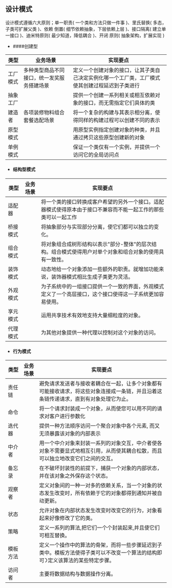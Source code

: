 ## 设计模式
设计模式遵循六⼤原则；单⼀职责( ⼀个类和⽅法只做⼀件事 )、⾥⽒替换( 多态，⼦类可扩展⽗类 )、依赖
倒置( 细节依赖抽象，下层依赖上层 )、接⼝隔离( 建⽴单⼀接⼝ )、迪⽶特原则( 最少知道，降低耦合 )、开闭
原则( 抽象架构，扩展实现 )

- ####创建型

类型 | 业务场景 | 实现要点
---|---|---
工厂模式 | 多种类型商品不同接⼝，统⼀发奖服务搭建场景 | 定义⼀个创建对象的接⼝，让其⼦类⾃⼰决定实例化哪⼀个⼯⼚类，⼯⼚模式使其创建过程延迟到⼦类进⾏
抽象工厂 |  | 提供⼀个创建⼀系列相关或相互依赖对象的接⼝，⽽⽆需指定它们具体的类
建造者 | 各项装修物料组合套餐选配场景 | 将⼀个复杂的构建与其表示相分离，使得同样的构建过程可以创建不同的表示
原型模式 |  | ⽤原型实例指定创建对象的种类，并且通过拷⻉这些原型创建新的对象
单例模式 |  | 保证⼀个类仅有⼀个实例，并提供⼀个访问它的全局访问点

- #### 结构型模式

类型 | 业务场景 | 实现要点
---|---|---
适配器 |  | 将⼀个类的接⼝转换成客户希望的另外⼀个接⼝。适配器模式使得原本由于接⼝不兼容⽽不能⼀起⼯作的那些类可以⼀起⼯作
桥接模式 |  | 将抽象部分与实现部分分离，使它们都可以独⽴的变化。
组合模式 |  | 将对象组合成树形结构以表示"部分-整体"的层次结构。组合模式使得⽤户对单个对象和组合对象的使⽤具有⼀致性。
装饰模式 |  | 动态地给⼀个对象添加⼀些额外的职责。就增加功能来说，装饰器模式相⽐⽣成⼦类更为灵活。
外观模式 |  | 为⼦系统中的⼀组接⼝提供⼀个⼀致的界⾯，外观模式定义了⼀个⾼层接⼝，这个接⼝使得这⼀⼦系统更加容易使⽤。
享元模式 |  | 运⽤共享技术有效地⽀持⼤量细粒度的对象。
代理模式 |  | 为其他对象提供⼀种代理以控制对这个对象的访问。

- #### 行为模式

类型 | 业务场景 | 实现要点
---|---|---
责任链 |  | 避免请求发送者与接收者耦合在⼀起，让多个对象都有可能接收请求，将这些对象连接成⼀条链，并且沿着这条链传递请求，直到有对象处理它为⽌。
命令 |  | 将⼀个请求封装成⼀个对象，从⽽使您可以⽤不同的请求对客户进⾏参数化
迭代器 |  | 提供⼀种⽅法顺序访问⼀个聚合对象中各个元素, ⽽⼜⽆须暴露该对象的内部表示
中介者 |  | ⽤⼀个中介对象来封装⼀系列的对象交互，中介者使各对象不需要显式地相互引⽤，从⽽使其耦合松散，⽽且可以独⽴地改变它们之间的交互。
备忘录 |  | 在不破坏封装性的前提下，捕获⼀个对象的内部状态，并在该对象之外保存这个状态。
观察者 |  | 定义对象间的⼀种⼀对多的依赖关系，当⼀个对象的状态发⽣改变时，所有依赖于它的对象都得到通知并被⾃动更新。
状态 |  | 允许对象在内部状态发⽣改变时改变它的⾏为，对象看起来好像修改了它的类。
策略 |  | 定义⼀系列的算法,把它们⼀个个封装起来,并且使它们可相互替换。
模板方法 |  | 定义⼀个操作中的算法的⻣架，⽽将⼀些步骤延迟到⼦类中。模板⽅法使得⼦类可以不改变⼀个算法的结构即可᯿定义该算法的某些特定步骤。
访问者 |  | 主要将数据结构与数据操作分离。